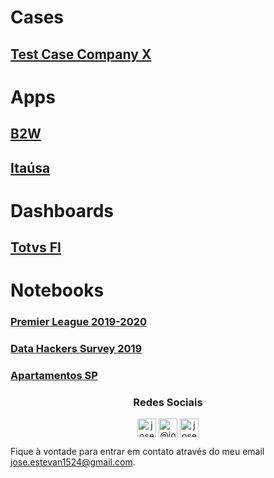 # Cases

## [Test Case Company X](https://docs.google.com/presentation/d/1DmCzdqOXpNlMFKhILVQAlO-t3E90oDi463wA86sJnUw/edit?usp=sharing)

# Apps

## [B2W](https://share.streamlit.io/joseestevan/ov_b2w/main/app.py)

## [Itaúsa](https://share.streamlit.io/joseestevan/ov_itausa/main/app.py)

# Dashboards

## [Totvs FI](https://public.tableau.com/views/TotvsFI/Dashboard1?:language=pt&:display_count=y&:origin=viz_share_link)

# Notebooks

### [Premier League 2019-2020](https://nbviewer.jupyter.org/github/JoseEstevan/Notebooks/blob/main/Premier%20League%202019-2020/Premier%20League%202019-2020.ipynb)

### [Data Hackers Survey 2019](https://nbviewer.jupyter.org/github/JoseEstevan/Notebooks/blob/main/Data%20Hackers%20Survey%202019/Data%20Hackers%20Survey%202019.ipynb)

### [Apartamentos SP](https://nbviewer.jupyter.org/github/JoseEstevan/Notebooks/blob/main/Apartamentos%20SP/Apartamentos%20SP.ipynb)


<h3 align="center">Redes Sociais</h3>

<p align="center">
<a href="https://www.linkedin.com/in/joseestevan/" target="blank"><img align="center" src="https://cdn.jsdelivr.net/npm/simple-icons@3.0.1/icons/linkedin.svg" alt="joseestevan" height="30" width="30" /></a>
<a href="https://medium.com/@joseestevan" target="blank"><img align="center" src="https://cdn.jsdelivr.net/npm/simple-icons@3.0.1/icons/medium.svg" alt="@joseestevan" height="30" width="30" /></a>
<a href="https://github.com/JoseEstevan" target="blank"><img align="center" src="https://cdn.jsdelivr.net/npm/simple-icons@3.0.1/icons/github.svg" alt="joseestevan" height="30" width="30" /></a>
</p>

Fique à vontade para entrar em contato através do meu email jose.estevan1524@gmail.com.
